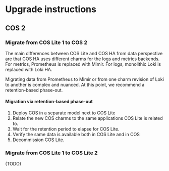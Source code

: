 # Upgrade instructions

## COS 2

### Migrate from COS Lite 1 to COS 2

The main differences between COS Lite and COS HA from data perspective 
are that COS HA uses different charms for the logs and metrics backends.
For metrics, Prometheus is replaced with Mimir. For logs, monolithic 
Loki is replaced with Loki HA.

Migrating data from Prometheus to Mimir or from one charm revision of 
Loki to another is complex and nuanced. At this point, we recommend a 
retention-based phase-out.

#### Migration via retention-based phase-out

1. Deploy COS in a separate model next to COS Lite
2. Relate the new COS charms to the same applications COS Lite is related to.
3. Wait for the retention period to elapse for COS Lite.
4. Verify the same data is available both in COS Lite and in COS
5. Decommission COS Lite.

### Migrate from COS Lite 1 to COS Lite 2
(TODO)